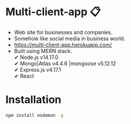 # Multi-client-app 📋
- Web site for businesses and companies.
- Somehow like social media in business world. 
- https://multi-client-app.herokuapp.com/
- Built using MERN stack. <br />
 ✔ Node.js v14.17.0<br />
 ✔ Mongo|Atlas v4.4.6 |mongoose v5.12.12<br />
 ✔ Express.js v4.17.1<br />
 ✔ React 

# Installation

 ```bash
npm install nodemon -g
 ```

